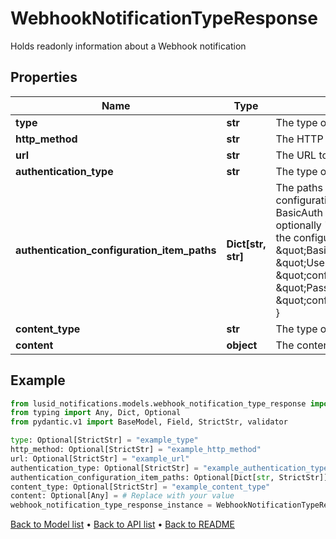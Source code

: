 # WebhookNotificationTypeResponse

Holds readonly information about a Webhook notification
## Properties
Name | Type | Description | Notes
------------ | ------------- | ------------- | -------------
**type** | **str** | The type of delivery mechanism for this notification | [optional] 
**http_method** | **str** | The HTTP method such as GET, POST, etc. to use on the request | [optional] 
**url** | **str** | The URL to send the request to | [optional] 
**authentication_type** | **str** | The type of authentication to use on the request | [optional] 
**authentication_configuration_item_paths** | **Dict[str, str]** | The paths of the Configuration Store configuration items that contain the authentication configuration. Each  authentication type requires different keys:  - Lusid - None required  - BasicAuth - Requires &#39;Username&#39; and &#39;Password&#39;  - BearerToken - Requires &#39;BearerToken&#39; and optionally &#39;BearerScheme&#39;                e.g. the following would be valid assuming that the config is present in the configuration store at the  specified paths:                    \&quot;authenticationType\&quot;: \&quot;BasicAuth\&quot;,      \&quot;authenticationConfigurationItemPaths\&quot;: {          \&quot;Username\&quot;: \&quot;config://personal/myUserId/WebhookConfigurations/ExampleService/AdminUser\&quot;,          \&quot;Password\&quot;: \&quot;config://personal/myUserId/WebhookConfigurations/ExampleService/AdminPassword\&quot;      } | [optional] 
**content_type** | **str** | The type of the content e.g. Json | [optional] 
**content** | **object** | The content of the request | [optional] 
## Example

```python
from lusid_notifications.models.webhook_notification_type_response import WebhookNotificationTypeResponse
from typing import Any, Dict, Optional
from pydantic.v1 import BaseModel, Field, StrictStr, validator

type: Optional[StrictStr] = "example_type"
http_method: Optional[StrictStr] = "example_http_method"
url: Optional[StrictStr] = "example_url"
authentication_type: Optional[StrictStr] = "example_authentication_type"
authentication_configuration_item_paths: Optional[Dict[str, StrictStr]] = # Replace with your value
content_type: Optional[StrictStr] = "example_content_type"
content: Optional[Any] = # Replace with your value
webhook_notification_type_response_instance = WebhookNotificationTypeResponse(type=type, http_method=http_method, url=url, authentication_type=authentication_type, authentication_configuration_item_paths=authentication_configuration_item_paths, content_type=content_type, content=content)

```

[Back to Model list](../README.md#documentation-for-models) &#8226; [Back to API list](../README.md#documentation-for-api-endpoints) &#8226; [Back to README](../README.md)

